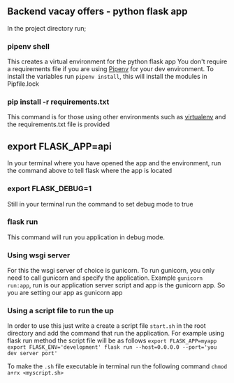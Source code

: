 ## Backend vacay offers - python flask app

In the project directory run;

### pipenv shell

This creates a virtual environment for the python flask app
You don't require a requirements file if you are using [Pipenv](https://docs.pipenv.org/en/latest/) for your dev environment. To install the variables run `pipenv install`, this will install the modules in Pipfile.lock

### pip install -r requirements.txt

This command is for those using other environments such as [virtualenv](https://virtualenv.pypa.io/en/latest/) and the requirements.txt file is provided

## export FLASK_APP=api

In your terminal where you have opened the app and the environment, run the command above to tell flask where the app is located

### export FLASK_DEBUG=1

Still in your terminal run the command to set debug mode to true

### flask run

This command will run you application in debug mode.

### Using wsgi server

For this the wsgi server of choice is gunicorn. To run gunicorn, you only need to call gunicorn and specify the application. Example `gunicorn run:app`, run is our application server script and app is the gunicorn app. So you are setting our app as gunicorn app

### Using a script file to run the up

In order to use this just write a create a script file `start.sh` in the root directory and add the command that run the application. For example using flask run method the script file will be as follows
`export FLASK_APP=myapp export FLASK_ENV='development' flask run --host=0.0.0.0 --port='you dev server port'`

To make the `.sh` file executable in terminal run the following command `chmod a+rx <myscript.sh>`
